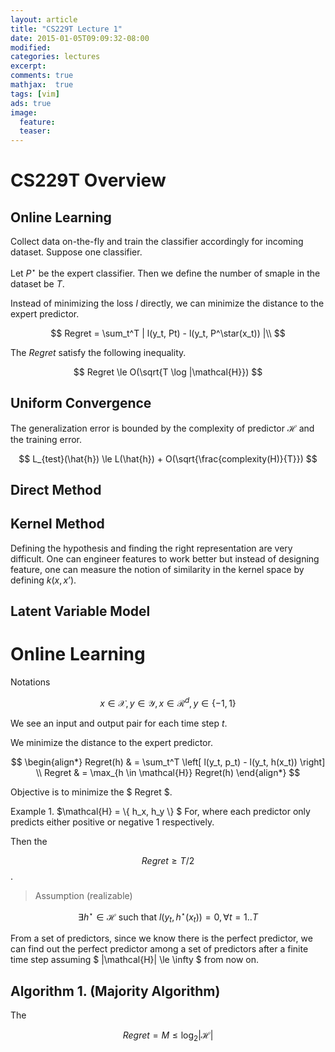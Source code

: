 ```yaml
---
layout: article
title: "CS229T Lecture 1"
date: 2015-01-05T09:09:32-08:00
modified:
categories: lectures
excerpt: 
comments: true
mathjax:  true
tags: [vim]
ads: true
image:
  feature:
  teaser:
---
```



# CS229T Overview

## Online Learning 

Collect data on-the-fly and train the classifier accordingly for incoming dataset. Suppose one classifier.

Let $P^\star$ be the expert classifier. Then we define the number of smaple in the dataset be $T$.

Instead of minimizing the loss $l$ directly, we can minimize the distance to the expert predictor.

$$
Regret = \sum_t^T | l(y_t, Pt) - l(y_t, P^\star(x_t)) |\\
$$

The $Regret$ satisfy the following inequality.

$$ 
Regret \le O(\sqrt{T \log |\mathcal{H}})
$$

## Uniform Convergence

The generalization error is bounded by the complexity of predictor $\mathcal{H}$ and the training error.

$$
L_{test}(\hat{h}) \le L(\hat{h}) + O(\sqrt{\frac{complexity(H)}{T}})
$$

## Direct Method

## Kernel Method

Defining the hypothesis and finding the right representation are very difficult. One can engineer features to work better but instead of designing feature, one can measure the notion of similarity in the kernel space by defining $k(x,x’)$.


## Latent Variable Model


# Online Learning

Notations

$$
x \in \mathcal{X}, y \in \mathcal{Y}, x \in \mathcal{R}^d, y \in \{-1,1\}
$$

We see an input and output pair for each time step $t$.

We minimize the distance to the expert predictor.

$$
\begin{align*}
Regret(h) & = \sum_t^T \left[ l(y_t, p_t) - l(y_t, h(x_t)) \right] \\
Regret    & = \max_{h \in \mathcal{H}} Regret(h)
\end{align*}
$$

Objective is to minimize the $ Regret $. 

Example 1.
$\mathcal{H} = \\{ h_x, h_y \\} $
For, where each predictor only predicts either positive or negative 1 respectively.

Then the

$$ Regret \ge T/2 $$.

> Assumption (realizable)

$$
\exists h^\star \in \mathcal{H} \mbox{ such that } l(y_t, h^\star (x_t)) = 0, \forall t=1..T
$$

From a set of predictors, since we know there is the perfect predictor, we can find out the perfect predictor among a set of predictors after a finite time step assuming $ \|\mathcal{H}\| \le \infty $ from now on.

## Algorithm 1. (Majority Algorithm)

The

$$
Regret = M \le \log_2 |\mathcal{H}|
$$
